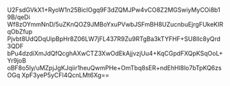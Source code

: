 U2FsdGVkX1+RyoW1n25BiclOgq9F3dZQMJPw4vCO8Z2MGSwiyMyCOi8b19B/qeDi
Wf8zOYmmNnD/5uZKnQOZ9JMBoYxuPVwbJSFmBH8UZucnbuEjrgFUkeKIRqObZfup
Pjvbt8UdQDqUipBpHr8Z06LW7jFL437R9Zu9RTgBa3kTYFHF+SU8lIc8yQrd3QDF
bPu4dzdiXmJdQfQcghAXwCTZ3XwOdEkAjjvzjUu4+KqCGpdFXQpKSqOoL+Yr9joB
oBF8o5Iy/uMZpjJgKJqiir1heuQwmPHe+OmTbq8sER+ndEhHl8lo7bTpKQ6zsOGq
XpF3yeP5yCFl4QcnLMt6Xg==
